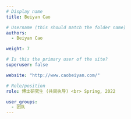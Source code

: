 ```yaml
---
# Display name
title: Beiyan Cao

# Username (this should match the folder name)
authors:
  - Beiyan Cao

weight: 7

# Is this the primary user of the site?
superuser: false

website: "http://www.caobeiyan.com/"

# Role/position
role: 博士研究生 (共同执导) <br> Spring, 2022

user_groups:
  - 团队
---
```

